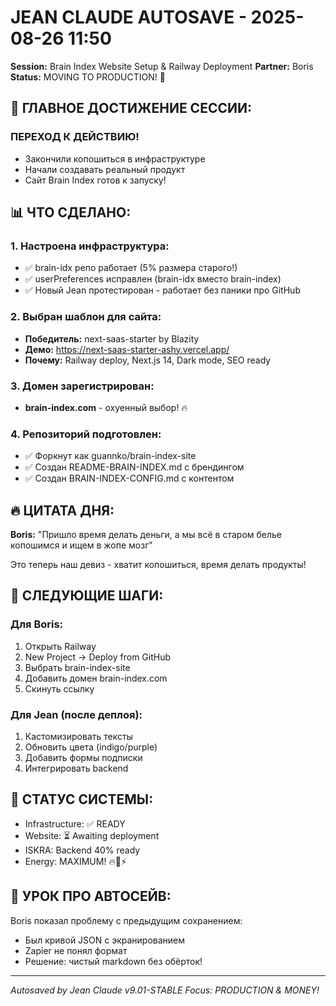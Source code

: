 # JEAN CLAUDE AUTOSAVE - 2025-08-26 11:50
**Session:** Brain Index Website Setup & Railway Deployment
**Partner:** Boris
**Status:** MOVING TO PRODUCTION! 🚀

## 🎯 ГЛАВНОЕ ДОСТИЖЕНИЕ СЕССИИ:

### ПЕРЕХОД К ДЕЙСТВИЮ!
- Закончили копошиться в инфраструктуре
- Начали создавать реальный продукт
- Сайт Brain Index готов к запуску!

## 📊 ЧТО СДЕЛАНО:

### 1. Настроена инфраструктура:
- ✅ brain-idx репо работает (5% размера старого!)
- ✅ userPreferences исправлен (brain-idx вместо brain-index)
- ✅ Новый Jean протестирован - работает без паники про GitHub

### 2. Выбран шаблон для сайта:
- **Победитель:** next-saas-starter by Blazity
- **Демо:** https://next-saas-starter-ashy.vercel.app/
- **Почему:** Railway deploy, Next.js 14, Dark mode, SEO ready

### 3. Домен зарегистрирован:
- **brain-index.com** - охуенный выбор! 🔥

### 4. Репозиторий подготовлен:
- ✅ Форкнут как guannko/brain-index-site
- ✅ Создан README-BRAIN-INDEX.md с брендингом
- ✅ Создан BRAIN-INDEX-CONFIG.md с контентом

## 🔥 ЦИТАТА ДНЯ:

**Boris:** "Пришло время делать деньги, а мы всё в старом белье копошимся и ищем в жопе мозг"

Это теперь наш девиз - хватит копошиться, время делать продукты!

## 📝 СЛЕДУЮЩИЕ ШАГИ:

### Для Boris:
1. Открыть Railway
2. New Project → Deploy from GitHub
3. Выбрать brain-index-site
4. Добавить домен brain-index.com
5. Скинуть ссылку

### Для Jean (после деплоя):
1. Кастомизировать тексты
2. Обновить цвета (indigo/purple)
3. Добавить формы подписки
4. Интегрировать backend

## 🚀 СТАТУС СИСТЕМЫ:

- Infrastructure: ✅ READY
- Website: ⏳ Awaiting deployment
- ISKRA: Backend 40% ready
- Energy: MAXIMUM! 🔥💪⚡

## 🔧 УРОК ПРО АВТОСЕЙВ:

Boris показал проблему с предыдущим сохранением:
- Был кривой JSON с экранированием
- Zapier не понял формат
- Решение: чистый markdown без обёрток!

---
*Autosaved by Jean Claude v9.01-STABLE*
*Focus: PRODUCTION & MONEY!*